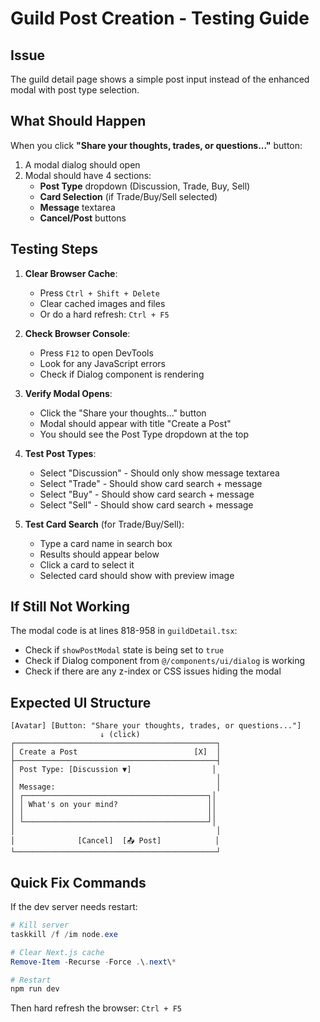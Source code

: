 # Guild Post Creation - Testing Guide

## Issue
The guild detail page shows a simple post input instead of the enhanced modal with post type selection.

## What Should Happen

When you click **"Share your thoughts, trades, or questions..."** button:
1. A modal dialog should open
2. Modal should have 4 sections:
   - **Post Type** dropdown (Discussion, Trade, Buy, Sell)
   - **Card Selection** (if Trade/Buy/Sell selected)
   - **Message** textarea
   - **Cancel/Post** buttons

## Testing Steps

1. **Clear Browser Cache**:
   - Press `Ctrl + Shift + Delete`
   - Clear cached images and files
   - Or do a hard refresh: `Ctrl + F5`

2. **Check Browser Console**:
   - Press `F12` to open DevTools
   - Look for any JavaScript errors
   - Check if Dialog component is rendering

3. **Verify Modal Opens**:
   - Click the "Share your thoughts..." button
   - Modal should appear with title "Create a Post"
   - You should see the Post Type dropdown at the top

4. **Test Post Types**:
   - Select "Discussion" - Should only show message textarea
   - Select "Trade" - Should show card search + message
   - Select "Buy" - Should show card search + message  
   - Select "Sell" - Should show card search + message

5. **Test Card Search** (for Trade/Buy/Sell):
   - Type a card name in search box
   - Results should appear below
   - Click a card to select it
   - Selected card should show with preview image

## If Still Not Working

The modal code is at lines 818-958 in `guildDetail.tsx`:
- Check if `showPostModal` state is being set to `true`
- Check if Dialog component from `@/components/ui/dialog` is working
- Check if there are any z-index or CSS issues hiding the modal

## Expected UI Structure

```
[Avatar] [Button: "Share your thoughts, trades, or questions..."]
                    ↓ (click)
┌─────────────────────────────────────────────┐
│ Create a Post                          [X]  │
├─────────────────────────────────────────────┤
│ Post Type: [Discussion ▼]                  │
│                                             │
│ Message:                                    │
│ ┌─────────────────────────────────────────┐│
│ │ What's on your mind?                    ││
│ │                                         ││
│ └─────────────────────────────────────────┘│
│                                             │
│              [Cancel]  [📤 Post]            │
└─────────────────────────────────────────────┘
```

## Quick Fix Commands

If the dev server needs restart:
```powershell
# Kill server
taskkill /f /im node.exe

# Clear Next.js cache  
Remove-Item -Recurse -Force .\.next\*

# Restart
npm run dev
```

Then hard refresh the browser: `Ctrl + F5`
